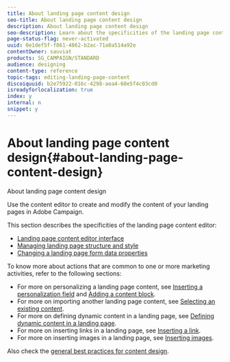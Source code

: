 ```yaml
---
title: About landing page content design
seo-title: About landing page content design
description: About landing page content design
seo-description: Learn about the specificities of the landing page content editor.
page-status-flag: never-activated
uuid: 0e1def5f-f861-4862-b2ac-71a0a514a92e
contentOwner: sauviat
products: SG_CAMPAIGN/STANDARD
audience: designing
content-type: reference
topic-tags: editing-landing-page-content
discoiquuid: b2e75922-016c-4298-aea4-60e5f4c03cd0
isreadyforlocalization: true
index: y
internal: n
snippet: y
---
```


# About landing page content design{#about-landing-page-content-design}

About landing page content design

Use the content editor to create and modify the content of your landing pages in Adobe Campaign.

This section describes the specificities of the landing page content editor:

* [Landing page content editor interface](../../designing/using/landing-page-content-editor-interface.md)
* [Managing landing page structure and style](../../designing/using/managing-landing-page-structure-and-style.md)
* [Changing a landing page form data properties](../../designing/using/changing-a-landing-page-form-data-properties.md)

To know more about actions that are common to one or more marketing activities, refer to the following sections:

* For more on personalizing a landing page content, see [Inserting a personalization field](../../designing/using/inserting-a-personalization-field.md) and [Adding a content block](../../designing/using/adding-a-content-block.md).
* For more on importing another landing page content, see [Selecting an existing content](../../designing/using/selecting-an-existing-content.md).
* For more on defining dynamic content in a landing page, see [Defining dynamic content in a landing page](../../designing/using/defining-dynamic-content-in-a-landing-page.md).
* For more on inserting links in a landing page, see [Inserting a link](../../designing/using/inserting-a-link.md).
* For more on inserting images in a landing page, see [Inserting images](../../designing/using/inserting-images.md).

Also check the [general best practices for content design](../../designing/using/content-design-best-practices.md).
